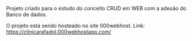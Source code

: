 Projeto criado para o estudo do conceito CRUD em WEB com a adesão do Banco de dados.


O projeto está sendo hosteado no site 000webhost. Link: https://clinicarafadol.000webhostapp.com/
